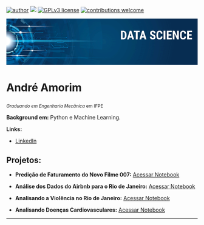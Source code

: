 [![author](https://img.shields.io/badge/author-AndreAmorim05-red.svg)](https://www.linkedin.com/in/andré-amorim-44b886184/) [![](https://img.shields.io/badge/python-3.7+-blue.svg)](https://www.python.org/downloads/release/python-365/) [![GPLv3 license](https://img.shields.io/badge/License-GPLv3-blue.svg)](http://perso.crans.org/besson/LICENSE.html) [![contributions welcome](https://img.shields.io/badge/contributions-welcome-brightgreen.svg?style=flat)](https://github.com/AndreAmorim05/data-science/issues)

<p align="center">
  <img src="banner.png" >
</p>

# André Amorim
<sub>*Graduando em Engenharia Mecânica* em IFPE</sub>



**Background em:** Python e Machine Learning.

**Links:**
* [LinkedIn](https://www.linkedin.com/in/andré-amorim-44b886184/)


## Projetos:

* **Predição de Faturamento do Novo Filme 007:** [Acessar Notebook](https://github.com/AndreAmorim05/data-science/blob/main/Predição_de_Faturamento_do_Novo_Filme_007.ipynb)

* **Análise dos Dados do Airbnb para o Rio de Janeiro:** [Acessar Notebook](https://github.com/AndreAmorim05/data-science/blob/main/analise_dos_dados_do_airbnb_para_o_rio_de_janeiro.ipynb)

* **Analisando a Violência no Rio de Janeiro:** [Acessar Notebook](https://github.com/AndreAmorim05/data-science/blob/main/Analisando_a_Violência_no_Rio_de_Janeiro.ipynb)

* **Analisando Doenças Cardiovasculares:** [Acessar Notebook](https://github.com/AndreAmorim05/data-science/blob/main/Projeto_Doenças_Cardiovasculares.ipynb)
---




